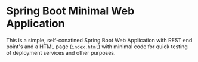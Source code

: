 # Spring Boot Minimal Web Application

This is a simple, self-conatined Spring Boot Web Application with REST end point's and a HTML page (`index.html`) with minimal code for quick testing of deployment services and other purposes.

